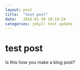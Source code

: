 ```yaml
---
layout: post
title:  "test post"
date:   2016-01-30 10:18:24
categories: jekyll test update
---
```

# test post
Is this how you make a blog post?
